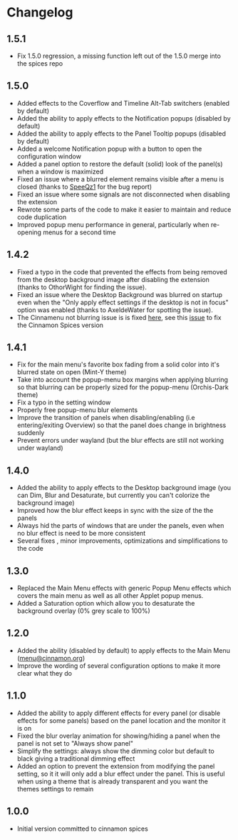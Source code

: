 # Changelog

## 1.5.1

* Fix 1.5.0 regression, a missing function left out of the 1.5.0 merge into the spices repo

## 1.5.0

* Added effects to the Coverflow and Timeline Alt-Tab switchers (enabled by default)
* Added the ability to apply effects to the Notification popups (disabled by default)
* Added the ability to apply effects to the Panel Tooltip popups (disabled by default)
* Added a welcome Notification popup with a button to open the configuration window
* Added a panel option to restore the default (solid) look of the panel(s) when a window is maximized
* Fixed an issue where a blurred element remains visible after a menu is closed (thanks to [SpeeQz1](https://github.com/SpeeQz1) for the bug report)
* Fixed an issue where some signals are not disconnected when disabling the extension
* Rewrote some parts of the code to make it easier to maintain and reduce code duplication
* Improved popup menu performance in general, particularly when re-opening menus for a second time

## 1.4.2

* Fixed a typo in the code that prevented the effects from being removed from the desktop background image after disabling the extension (thanks to OthorWight for finding the issue).
* Fixed an issue where the Desktop Background was blurred on startup even when the "Only apply effect settings if the desktop is not in focus" option was enabled (thanks to AxeldeWater for spotting the issue).
* The Cinnamenu not blurring issue is is fixed [here](https://github.com/fredcw/Cinnamenu), see this [issue](https://github.com/linuxmint/cinnamon-spices-extensions/issues/873) to fix the Cinnamon Spices version

## 1.4.1

* Fix for the main menu's favorite box fading from a solid color into it's blurred state on open (Mint-Y theme)
* Take into account the popup-menu box margins when applying blurring so that blurring can be properly sized for the popup-menu (Orchis-Dark theme)
* Fix a typo in the setting window
* Properly free popup-menu blur elements
* Improve the transition of panels when disabling/enabling (i.e entering/exiting Overview) so that the panel does change in brightness suddenly
* Prevent errors under wayland (but the blur effects are still not working under wayland)

## 1.4.0

* Added the ability to apply effects to the Desktop background image (you can Dim, Blur and Desaturate, but currently you can't colorize the background image)
* Improved how the blur effect keeps in sync with the size of the the panels
* Always hid the parts of windows that are under the panels, even when no blur effect is need to be more consistent
* Several fixes , minor improvements, optimizations and simplifications to the code

## 1.3.0

* Replaced the Main Menu effects with generic Popup Menu effects which covers the main menu as well as all other Applet popup menus. 
* Added a Saturation option which allow you to desaturate the background overlay (0% grey scale to 100%)

## 1.2.0

* Added the ability (disabled by default) to apply effects to the Main Menu (menu@cinnamon.org)
* Improve the wording of several configuration options to make it more clear what they do

## 1.1.0

- Added the ability to apply different effects for every panel (or disable effects for some panels) based on the panel location and the monitor it is on
- Fixed the blur overlay animation for showing/hiding a panel when the panel is not set to "Always show panel"
- Simplify the settings: always show the dimming color but default to black giving a traditional dimming effect
- Added an option to prevent the extension from modifying the panel setting, so it it will only add a blur effect under the panel. This is useful when using a theme that is already transparent and you want the themes settings to remain

## 1.0.0

* Initial version committed to cinnamon spices
